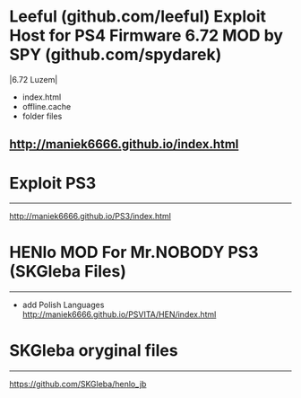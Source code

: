# Leeful (github.com/leeful) Exploit Host for PS4 Firmware 6.72 MOD by SPY (github.com/spydarek)
|6.72 Luzem|
- index.html
- offline.cache
- folder files


http://maniek6666.github.io/index.html
-----






# Exploit PS3
-----

http://maniek6666.github.io/PS3/index.html






# HENlo MOD For Mr.NOBODY PS3 (SKGleba Files)
-----
- add Polish Languages
http://maniek6666.github.io/PSVITA/HEN/index.html

# SKGleba oryginal files
-----
 https://github.com/SKGleba/henlo_jb

